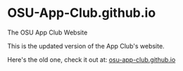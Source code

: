 # OSU-App-Club.github.io
The OSU App Club Website

This is the updated version of the App Club's website.

Here's the old one, check it out at:
[osu-app-club.github.io](https://osu-app-club.github.io)

